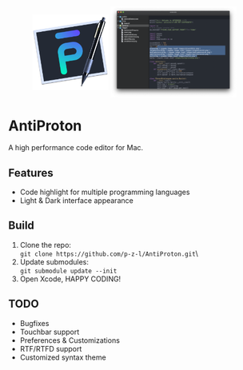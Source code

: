 <p align="center">
	<img src="https://raw.githubusercontent.com/p-z-l/AntiProton/master/AntiProton/Assets.xcassets/AppIcon.appiconset/AntiProton.png" width="30%" align="center">
	<img src="https://raw.githubusercontent.com/p-z-l/AntiProton/master/screenshot.png" width="50%" align="center">
</p>

# AntiProton

A high performance code editor for Mac.

## Features

- Code highlight for multiple programming languages
- Light & Dark interface appearance

## Build
1. Clone the repo:\
`git clone https://github.com/p-z-l/AntiProton.git`\
2. Update  submodules:\
`git submodule update --init`
3. Open Xcode, HAPPY CODING!

## TODO
- Bugfixes
- Touchbar support
- Preferences & Customizations
- RTF/RTFD support
- Customized syntax theme

